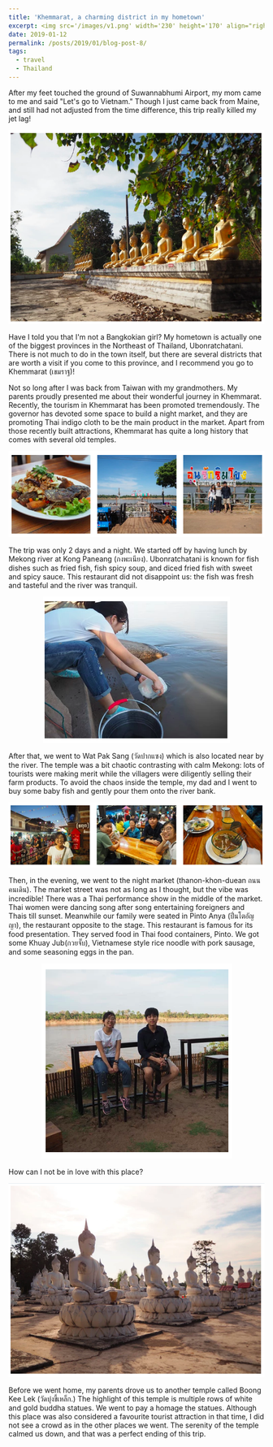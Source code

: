 ```yaml
---
title: 'Khemmarat, a charming district in my hometown'
excerpt: <img src='/images/v1.png' width='230' height='170' align="right" hspace="20"> After my feet touched the ground of Suwannabhumi Airport, my mom came to me and said "Let's go to Vietnam." Though I just came back from Maine, and still had not adjusted from the time difference, this trip really killed my jet lag! We planned the trip a month ahead, booked the plane tickets and three hotels for three night in Vietnam. I'd longed for a backpack trip like this with my family, and it was like dream comes true. The first day in Da Nang was quite hot, but My Khay beach was so pretty. 
date: 2019-01-12
permalink: /posts/2019/01/blog-post-8/
tags:
  - travel
  - Thailand
---
```


After my feet touched the ground of Suwannabhumi Airport, my mom came to me and said "Let's go to Vietnam." Though I just came back from Maine, and still had not adjusted from the time difference, this trip really killed my jet lag!

<p align="center">
  <img src="/images/k1.png">
</p>

Have I told you that I'm not a Bangkokian girl? My hometown is actually one of the biggest provinces in the Northeast of Thailand, Ubonratchatani. 
There is not much to do in the town itself, but there are several districts that are worth a visit if you come to this province, and I recommend you go to Khemmarat (เขมราฐ)! 

Not so long after I was back from Taiwan with my grandmothers. My parents proudly presented me about their wonderful journey in Khemmarat.
Recently, the tourism in Khemmarat has been promoted tremendously. The governor has devoted some space to build a night market, and they are promoting Thai indigo cloth to be the main product in the market. 
Apart from those recently built attractions, Khemmarat has quite a long history that comes with several old temples. 

<p align="center">
  <img src="/images/k2.png">
</p>

The trip was only 2 days and a night. We started off by having lunch by Mekong river at Kong Paneang (กงพะเนียง). 
Ubonratchatani is known for fish dishes such as fried fish, fish spicy soup, and diced fried fish with sweet and spicy sauce. 
This restaurant did not disappoint us: the fish was fresh and tasteful and the river was tranquil. 

<p align="center">
  <img src="/images/k3.png">
</p>

After that, we went to Wat Pak Sang (วัดปากแซง) which is also located near by the river.
The temple was a bit chaotic contrasting with calm Mekong: lots of tourists were making merit while the villagers were diligently selling their farm products. 
To avoid the chaos inside the temple, my dad and I went to buy some baby fish and gently pour them onto the river bank. 

<p align="center">
  <img src="/images/k4.png">
</p>

Then, in the evening, we went to the night market (thanon-khon-duean ถนนคนเดิน). The market street was not as long as I thought, but the vibe was incredible! 
There was a Thai performance show in the middle of the market. Thai women were dancing song after song entertaining foreigners and Thais till sunset.
Meanwhile our family were seated in Pinto Anya (ปิ่นโตอัญญา), the restaurant opposite to the stage. This restaurant is famous for its food presentation. 
They served food in Thai food containers, Pinto. We got some Khuay Jub(กวยจั๊บ), Vietnamese style rice noodle with pork sausage, and some seasoning eggs in the pan.


<p align="center">
  <img src="/images/k5.png">
</p>

How can I not be in love with this place? 

<p align="center">
  <img src="/images/k6.png">
</p>


Before we went home, my parents drove us to another temple called Boong Kee Lek (วัดบุ่งขี้เหล็ก.) The highlight of this temple is multiple rows of white and gold buddha statues. 
We went to pay a homage the statues. Although this place was also considered a favourite tourist attraction in that time, I did not see a crowd as in the other places we went. 
The serenity of the temple calmed us down, and that was a perfect ending of this trip. 

